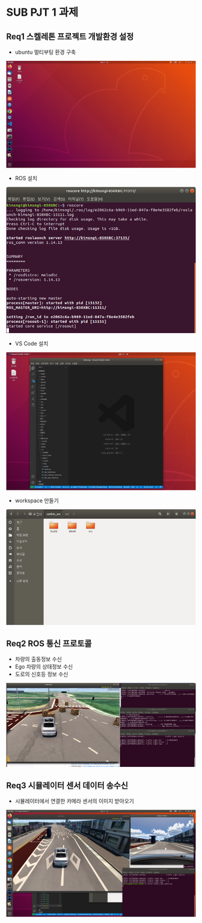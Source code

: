 # SUB PJT 1 과제

## Req1 스켈레톤 프로젝트 개발환경 설정

- ubuntu 멀티부팅 환경 구축

![sub0-1](./README/sub0-1.png)

- ROS 설치

![sub0-2](./README/sub0-2.png)

- VS Code 설치

![sub0-3](./README/sub0-3.png)

- workspace 만들기

![sub0-4](./README/sub0-4.png)



## Req2 ROS 통신 프로토콜

- 차량의 출동정보 수신
- Ego 차량의 상태정보 수신
- 도로의 신호등 정보 수신

![sub1-1](./README/sub1-1.png)


## Req3 시뮬레이터 센서 데이터 송수신

- 시뮬레이터에서 연결한 카메라 센서의 이미지 받아오기

![sub1-2](./README/sub1-2.png)